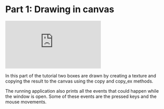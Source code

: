 # Part 1: Drawing in canvas

![alt text](https://github.com/elferherrera/SDL2Tutorial/blob/master/part_1/build.rs "Example Image")

In this part of the tutorial two boxes are drawn by creating a texture and
copying the result to the canvas using the copy and copy_ex methods.

The running application also prints all the events that could happen while the
window is open. Some of these events are the pressed keys and the mouse
movements.

